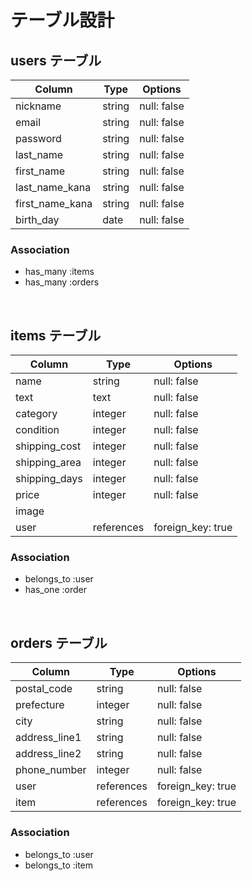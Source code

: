 # テーブル設計

## users テーブル
| Column          | Type   | Options     |
| --------------- | ------ | ----------- |
| nickname        | string | null: false |
| email           | string | null: false |
| password        | string | null: false |
| last_name       | string | null: false |
| first_name      | string | null: false |
| last_name_kana  | string | null: false |
| first_name_kana | string | null: false |
| birth_day       | date   | null: false |

### Association
- has_many :items
- has_many :orders

<br>

## items テーブル
| Column        | Type       | Options           |
| ------------- | ---------- | ----------------- |
| name          | string     | null: false       |
| text          | text       | null: false       |
| category      | integer    | null: false       |
| condition     | integer    | null: false       |
| shipping_cost | integer    | null: false       |
| shipping_area | integer    | null: false       |
| shipping_days | integer    | null: false       |
| price         | integer    | null: false       |
| image         |            |                   |
| user          | references | foreign_key: true |

### Association
- belongs_to :user
- has_one :order

<br>

## orders テーブル
| Column        | Type       | Options           |
| ------------- | ---------- | ----------------- |
| postal_code   | string     | null: false       |
| prefecture    | integer    | null: false       |
| city          | string     | null: false       |
| address_line1 | string     | null: false       |
| address_line2 | string     | null: false       |
| phone_number  | integer    | null: false       |
| user          | references | foreign_key: true |
| item          | references | foreign_key: true |

### Association
- belongs_to :user
- belongs_to :item
